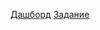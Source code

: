 [Дашборд](https://lookerstudio.google.com/reporting/c32e6516-75cd-4557-9c49-d0f0ea5b66e5/page/B6o9D/edit)
[Задание](https://github.com/PavelRawel/Test-Allformance/blob/main/file/%D0%A2%D0%97%20_%20Analyst.pdf)
